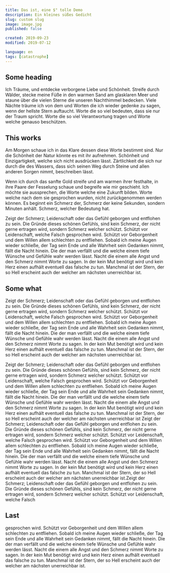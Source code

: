 ```yaml
---
title: Das ist, eine $" tolle Demo
description: Ein kleines süßes Gedicht
slug: custom slug
image: image.jpg
published: false

created: 2019-09-23
modified: 2019-07-12

language: en
tags: [catastrophe]
---
```


## Some heading

Ich Träume, und entdecke verborgene Liebe und Schönheit. Streife durch Wälder,
stecke meine Füße in den warmen Sand am glasklaren Meer und staune über die
vielen Sterne die unseren Nachthimmel bedecken. Viele Nächte träume ich von dem
und Worten die ich wieder gedenke zu sagen, wenn der hellste Stern auftaucht.
Worte die so viel bedeuten, dass sie nur der Traum spricht. Worte die so viel
Verantwortung tragen und Worte welche genauso beschützen.

## This works

Am Morgen schaue ich in das Klare dessen diese Worte bestimmt sind. Nur die
Schönheit der Natur könnte es mit ihr aufnehmen. Schönheit und Einzigartigkeit,
welche sich nicht ausdrücken lässt. Zärtlichkeit die sich nur durch die des
Wassers, dass sich seinen Weg durch Steine und allen anderen Sorgen nimmt,
beschreiben lässt.

Wenn ich durch das sanfte Gold streife und am warmen ihrer festhalte, in ihre
Paare der Fesselung schaue und begreife wie mir geschieht. Ich möchte sie
aussprechen, die Worte welche eine Zukunft bilden. Worte welche nach dem sie
gesprochen wurden, nicht zurückgenommen werden können. Es beginnt ein Schmerz
der, Schmerz der keine Sekunden, sondern Minuten anhält. Schmerz, welcher
Bedeutung hat.

Zeigt der Schmerz; Leidenschaft oder das Gefühl geborgen und entflohen zu sein.
Die Gründe dieses schönen Gefühls, sind kein Schmerz, der nicht gerne ertragen
wird, sondern Schmerz welcher schützt. Schützt vor Leidenschaft, welche Falsch
gesprochen wird. Schützt vor Geborgenheit und dem Willen allem schlechten zu
entfliehen. Sobald ich meine Augen wieder schließe, der Tag sein Ende und alle
Wahrheit sein Gedanken nimmt, fällt die Nacht hinein. Die der man verfällt und
die welche einem tiefe Wünsche und Gefühle wahr werden lässt. Nacht die einem
alle Angst und den Schmerz nimmt Worte zu sagen. In der kein Mut benötigt wird
und kein Herz einen aufhält eventuell das falsche zu tun. Manchmal ist der
Stern, der so Hell erscheint auch der welcher am nächsten unerreichbar ist.

## Some what

Zeigt der Schmerz; Leidenschaft oder das Gefühl geborgen und entflohen zu sein.
Die Gründe dieses schönen Gefühls, sind kein Schmerz, der nicht gerne ertragen
wird, sondern Schmerz welcher schützt. Schützt vor Leidenschaft, welche Falsch
gesprochen wird. Schützt vor Geborgenheit und dem Willen allem schlechten zu
entfliehen. Sobald ich meine Augen wieder schließe, der Tag sein Ende und alle
Wahrheit sein Gedanken nimmt, fällt die Nacht hinein. Die der man verfällt und
die welche einem tiefe Wünsche und Gefühle wahr werden lässt. Nacht die einem
alle Angst und den Schmerz nimmt Worte zu sagen. In der kein Mut benötigt wird
und kein Herz einen aufhält eventuell das falsche zu tun. Manchmal ist der
Stern, der so Hell erscheint auch der welcher am nächsten unerreichbar ist.

Zeigt der Schmerz; Leidenschaft oder das Gefühl geborgen und entflohen zu sein.
Die Gründe dieses schönen Gefühls, sind kein Schmerz, der nicht gerne ertragen
wird, sondern Schmerz welcher schützt. Schützt vor Leidenschaft, welche Falsch
gesprochen wird. Schützt vor Geborgenheit und dem Willen allem schlechten zu
entfliehen. Sobald ich meine Augen wieder schließe, der Tag sein Ende und alle
Wahrheit sein Gedanken nimmt, fällt die Nacht hinein. Die der man verfällt und
die welche einem tiefe Wünsche und Gefühle wahr werden lässt. Nacht die einem
alle Angst und den Schmerz nimmt Worte zu sagen. In der kein Mut benötigt wird
und kein Herz einen aufhält eventuell das falsche zu tun. Manchmal ist der
Stern, der so Hell erscheint auch der welcher am nächsten unerreichbar ist Zeigt
der Schmerz; Leidenschaft oder das Gefühl geborgen und entflohen zu sein. Die
Gründe dieses schönen Gefühls, sind kein Schmerz, der nicht gerne ertragen wird,
sondern Schmerz welcher schützt. Schützt vor Leidenschaft, welche Falsch
gesprochen wird. Schützt vor Geborgenheit und dem Willen allem schlechten zu
entfliehen. Sobald ich meine Augen wieder schließe, der Tag sein Ende und alle
Wahrheit sein Gedanken nimmt, fällt die Nacht hinein. Die der man verfällt und
die welche einem tiefe Wünsche und Gefühle wahr werden lässt. Nacht die einem
alle Angst und den Schmerz nimmt Worte zu sagen. In der kein Mut benötigt wird
und kein Herz einen aufhält eventuell das falsche zu tun. Manchmal ist der
Stern, der so Hell erscheint auch der welcher am nächsten unerreichbar ist.Zeigt
der Schmerz; Leidenschaft oder das Gefühl geborgen und entflohen zu sein. Die
Gründe dieses schönen Gefühls, sind kein Schmerz, der nicht gerne ertragen wird,
sondern Schmerz welcher schützt. Schützt vor Leidenschaft, welche Falsch

## Last

gesprochen wird. Schützt vor Geborgenheit und dem Willen allem schlechten zu
entfliehen. Sobald ich meine Augen wieder schließe, der Tag sein Ende und alle
Wahrheit sein Gedanken nimmt, fällt die Nacht hinein. Die der man verfällt und
die welche einem tiefe Wünsche und Gefühle wahr werden lässt. Nacht die einem
alle Angst und den Schmerz nimmt Worte zu sagen. In der kein Mut benötigt wird
und kein Herz einen aufhält eventuell das falsche zu tun. Manchmal ist der
Stern, der so Hell erscheint auch der welcher am nächsten unerreichbar ist.
